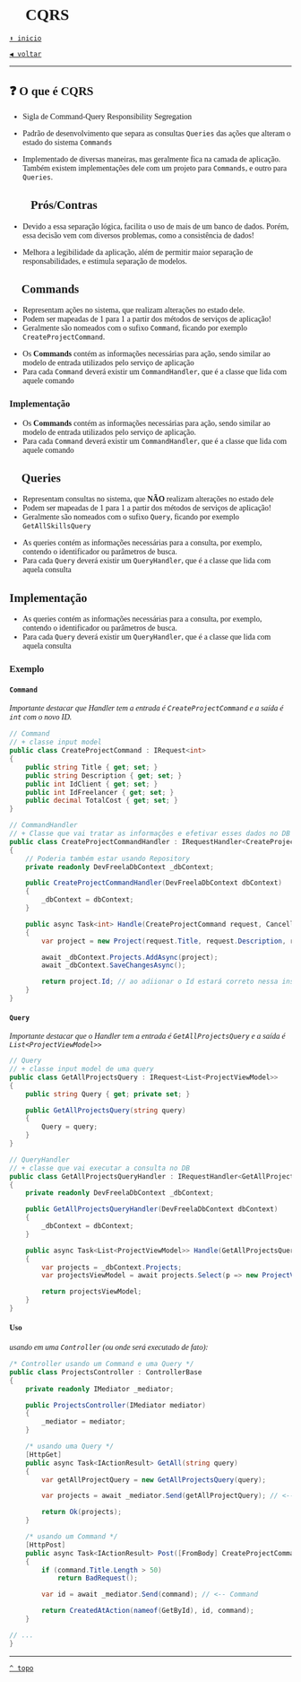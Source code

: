 <font face="Calibri">

# 🧱 CQRS

[`⬆️ inicio`](../../Readme.md)

[`◀️ voltar`](../Readme.md)

---

## ❓ O que é CQRS

+ Sigla de Command-Query Responsibility Segregation

+ Padrão de desenvolvimento que separa as consultas `Queries` das ações que alteram o estado do sistema `Commands`

+ Implementado de diversas maneiras, mas geralmente fica na camada de aplicação. Também existem implementações dele com um projeto para `Commands`, e outro para `Queries`.

## 👍🏻 Prós/Contras

+ Devido a essa separação lógica, facilita o uso de mais de um banco de dados.
  Porém, essa decisão vem com diversos problemas, como a consistência de dados!

+ Melhora a legibilidade da aplicação, além de permitir maior separação de responsabilidades, e estimula separação de modelos.

## 🔗 Commands

+ Representam ações no sistema, que realizam alterações no estado dele.
+ Podem ser mapeadas de 1 para 1 a partir dos métodos de serviços de aplicação!
+ Geralmente são nomeados com o sufixo `Command`, ficando por exemplo `CreateProjectCommand`.
>
+ Os **Commands** contém as informações necessárias para ação, sendo similar ao modelo de entrada utilizados pelo serviço de aplicação
+ Para cada `Command` deverá existir um `CommandHandler`, que é a classe que lida com aquele comando

### Implementação

+ Os **Commands** contém as informações necessárias para ação, sendo similar ao modelo de entrada utilizados pelo serviço de aplicação.
+ Para cada `Command` deverá existir um `CommandHandler`, que é a classe que lida com aquele comando

## 🔗 Queries

+ Representam consultas no sistema, que **NÃO** realizam alterações no estado dele
+ Podem ser mapeadas de 1 para 1 a partir dos métodos de serviços de aplicação!
+ Geralmente são nomeados com o sufixo `Query`, ficando por exemplo `GetAllSkillsQuery`
>
+ As queries contém as informações necessárias para a consulta, por exemplo, contendo o identificador ou
parâmetros de busca.
+ Para cada `Query` deverá existir um `QueryHandler`, que é a classe que lida com aquela consulta

## Implementação

+ As queries contém as informações necessárias para a consulta, por exemplo, contendo o identificador ou parâmetros de busca.
+ Para cada `Query` deverá existir um `QueryHandler`, que é a classe que lida com aquela consulta

### Exemplo

#### `Command`

*Importante destacar que Handler tem a entrada é `CreateProjectCommand` e a saída é `int` com o novo ID.*

```csharp
// Command 
// + classe input model
public class CreateProjectCommand : IRequest<int>
{
    public string Title { get; set; }
    public string Description { get; set; }
    public int IdClient { get; set; }
    public int IdFreelancer { get; set; }
    public decimal TotalCost { get; set; }
}

// CommandHandler 
// + Classe que vai tratar as informações e efetivar esses dados no DB (como o Service estaria fazendo)
public class CreateProjectCommandHandler : IRequestHandler<CreateProjectCommand, int>
{
    // Poderia também estar usando Repository
    private readonly DevFreelaDbContext _dbContext; 

    public CreateProjectCommandHandler(DevFreelaDbContext dbContext)
    {
        _dbContext = dbContext;
    }

    public async Task<int> Handle(CreateProjectCommand request, CancellationToken cancellationToken)
    {
        var project = new Project(request.Title, request.Description, request.IdClient, request.IdFreelancer, request.TotalCost);

        await _dbContext.Projects.AddAsync(project);
        await _dbContext.SaveChangesAsync();

        return project.Id; // ao adiionar o Id estará correto nessa instancia
    }
}
```

#### `Query`

*Importante destacar que o Handler tem a entrada é `GetAllProjectsQuery` e a saída é `List<ProjectViewModel>>`*

```csharp
// Query
// + classe input model de uma query
public class GetAllProjectsQuery : IRequest<List<ProjectViewModel>>
{
    public string Query { get; private set; }

    public GetAllProjectsQuery(string query)
    {
        Query = query;
    }
}

// QueryHandler
// + classe que vai executar a consulta no DB
public class GetAllProjectsQueryHandler : IRequestHandler<GetAllProjectsQuery, List<ProjectViewModel>>
{
    private readonly DevFreelaDbContext _dbContext;

    public GetAllProjectsQueryHandler(DevFreelaDbContext dbContext)
    {
        _dbContext = dbContext;
    }

    public async Task<List<ProjectViewModel>> Handle(GetAllProjectsQuery request, CancellationToken cancellationToken)
    {
        var projects = _dbContext.Projects;
        var projectsViewModel = await projects.Select(p => new ProjectViewModel(p.Id, p.Title, p.CreatedAt)).ToListAsync();

        return projectsViewModel;
    }
}
```

#### Uso

*usando em uma `Controller` (ou onde será executado de fato):*

```csharp
/* Controller usando um Command e uma Query */
public class ProjectsController : ControllerBase
{
    private readonly IMediator _mediator;

    public ProjectsController(IMediator mediator)
    {
        _mediator = mediator;
    }

    /* usando uma Query */
    [HttpGet]
    public async Task<IActionResult> GetAll(string query)
    {
        var getAllProjectQuery = new GetAllProjectsQuery(query);

        var projects = await _mediator.Send(getAllProjectQuery); // <-- Query

        return Ok(projects);
    }

    /* usando um Command */
    [HttpPost]
    public async Task<IActionResult> Post([FromBody] CreateProjectCommand command)
    {
        if (command.Title.Length > 50)
            return BadRequest();

        var id = await _mediator.Send(command); // <-- Command

        return CreatedAtAction(nameof(GetById), id, command); 
    }

// ...
}
```

---

[`^ topo`](#Dev)
</font>
